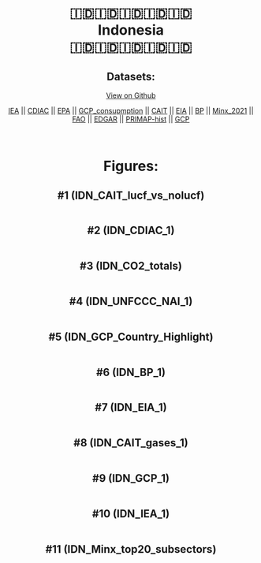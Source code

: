 
<center>
<h1 align="center">
🇮🇩🇮🇩🇮🇩🇮🇩🇮🇩
<br>
Indonesia
<br>
🇮🇩🇮🇩🇮🇩🇮🇩🇮🇩
</h1>
<h2>Datasets:</h2>
<p><a href="https://github.com/dquintani/GreenhouseData/tree/master/country_data/IDN_Indonesia/data">View on Github</a>
<br></p><p><a href="data/IDN_IEA.csv">IEA</a> || <a href="data/IDN_CDIAC.csv">CDIAC</a> || <a href="data/IDN_EPA.csv">EPA</a> || <a href="data/IDN_GCP_consupmption.csv">GCP_consupmption</a> || <a href="data/IDN_CAIT.csv">CAIT</a> || <a href="data/IDN_EIA.csv">EIA</a> || <a href="data/IDN_BP.csv">BP</a> || <a href="data/IDN_Minx_2021.csv">Minx_2021</a> || <a href="data/IDN_FAO.csv">FAO</a> || <a href="data/IDN_EDGAR.csv">EDGAR</a> || <a href="data/IDN_PRIMAP-hist.csv">PRIMAP-hist</a> || <a href="data/IDN_GCP.csv">GCP</a></p><p><br></p>
<h1>Figures:</h1><h2>#1 (IDN_CAIT_lucf_vs_nolucf)</h2>
<p><img alt="" src="figures/IDN_CAIT_lucf_vs_nolucf.png" /></p><h2>#2 (IDN_CDIAC_1)</h2>
<p><img alt="" src="figures/IDN_CDIAC_1.png" /></p><h2>#3 (IDN_CO2_totals)</h2>
<p><img alt="" src="figures/IDN_CO2_totals.png" /></p><h2>#4 (IDN_UNFCCC_NAI_1)</h2>
<p><img alt="" src="figures/IDN_UNFCCC_NAI_1.png" /></p><h2>#5 (IDN_GCP_Country_Highlight)</h2>
<p><img alt="" src="figures/IDN_GCP_Country_Highlight.png" /></p><h2>#6 (IDN_BP_1)</h2>
<p><img alt="" src="figures/IDN_BP_1.png" /></p><h2>#7 (IDN_EIA_1)</h2>
<p><img alt="" src="figures/IDN_EIA_1.png" /></p><h2>#8 (IDN_CAIT_gases_1)</h2>
<p><img alt="" src="figures/IDN_CAIT_gases_1.png" /></p><h2>#9 (IDN_GCP_1)</h2>
<p><img alt="" src="figures/IDN_GCP_1.png" /></p><h2>#10 (IDN_IEA_1)</h2>
<p><img alt="" src="figures/IDN_IEA_1.png" /></p><h2>#11 (IDN_Minx_top20_subsectors)</h2>
<p><img alt="" src="figures/IDN_Minx_top20_subsectors.png" /></p>